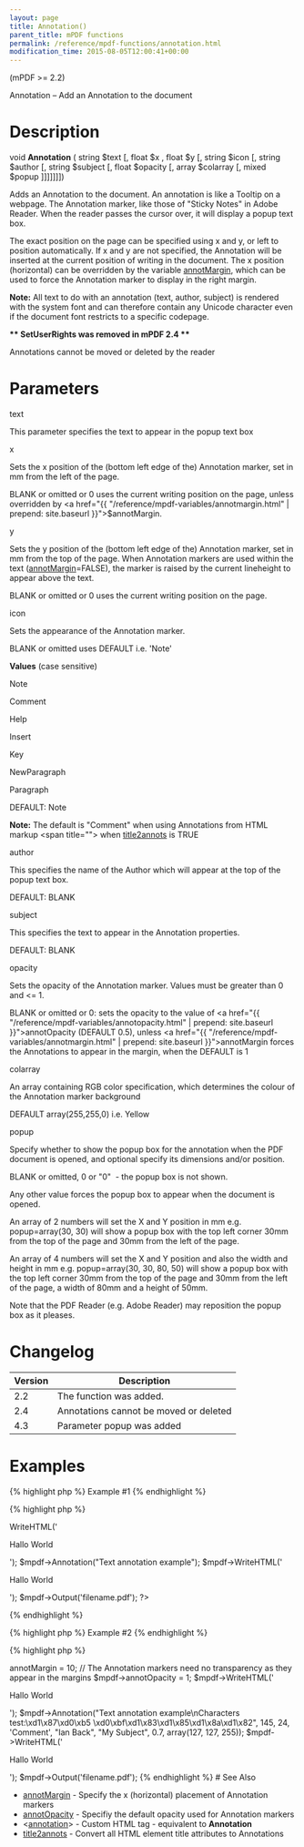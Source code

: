 ```yaml
---
layout: page
title: Annotation()
parent_title: mPDF functions
permalink: /reference/mpdf-functions/annotation.html
modification_time: 2015-08-05T12:00:41+00:00
---
```


<p>(mPDF &gt;= 2.2)</p>
<p>Annotation – Add an Annotation to the document</p>

# Description

<p class="manual_block">void <b>Annotation</b> ( string <span class="parameter">$text</span> [, float <span class="parameter">$x</span> , float <span class="parameter">$y</span> [, string <span class="parameter">$icon</span> [, string <span class="parameter">$author</span> [, string <span class="parameter">$subject</span> [, float <span class="parameter">$opacity</span> [, array <span class="parameter">$colarray</span> [, mixed <span class="parameter">$popup</span> ]]]]]]])</p>
<p>Adds an Annotation to the document. An annotation is like a Tooltip on a webpage. The Annotation marker, like those of "Sticky Notes" in Adobe Reader. When the reader passes the cursor over, it will display a popup text box.</p>
<p>The exact position on the page can be specified using <span class="parameter">x</span> and <span class="parameter">y</span>, or left to position automatically. If <span class="parameter">x</span> and <span class="parameter">y</span> are not specified, the Annotation will be inserted at the current position of writing in the document. The <span class="parameter">x</span> position (horizontal) can be overridden by the variable <a href="{{ "/reference/mpdf-variables/annotmargin.html" | prepend: site.baseurl }}">annotMargin</a>, which can be used to force the Annotation marker to display in the right margin.</p>

<div class="alert alert-info" role="alert"><strong>Note:</strong> All text to do with an annotation (text, author, subject) is rendered with the system font and can therefore contain any Unicode character even if the document font restricts to a specific codepage.</div>
<p class="manual_block"><b>** SetUserRights was removed in mPDF 2.4 **</b>

Annotations cannot be moved or deleted by the reader</p>

# Parameters

<p class="manual_param_dt"><span class="parameter">text</span></p>
<p class="manual_param_dd">This parameter specifies the text to appear in the popup text box</p>
<p class="manual_param_dt"><span class="parameter">x</span></p>
<p class="manual_param_dd">Sets the <span class="parameter">x</span> position of the (bottom left edge of the) Annotation marker, set in mm from the left of the page.

<span class="smallblock">BLANK</span>&nbsp;or omitted or 0 uses the current writing position on the page, unless overridden by <a href="{{ "/reference/mpdf-variables/annotmargin.html" | prepend: site.baseurl }}">$annotMargin</a>.</p>
<p class="manual_param_dt"><span class="parameter">y</span></p>
<p class="manual_param_dd">Sets the <span class="parameter">y</span> position of the (bottom left edge of the) Annotation marker, set in mm from the top of the page. When Annotation markers are used within the text (<a href="{{ "/reference/mpdf-variables/annotmargin.html" | prepend: site.baseurl }}">annotMargin</a>=<span class="smallblock">FALSE</span>), the marker is raised by the current lineheight to appear above the text.

<span class="smallblock">BLANK</span>&nbsp;or omitted or 0 uses the current writing position on the page.</p>
<p class="manual_param_dt"><span class="parameter">icon</span></p>
<p class="manual_param_dd">Sets the appearance of the Annotation marker.

<span class="smallblock">BLANK</span>&nbsp;or omitted uses <span class="smallblock">DEFAULT</span> i.e. 'Note'</p>
<p class="manual_param_dd"><b>Values</b> (case sensitive)

Note

Comment

Help

Insert

Key

NewParagraph

Paragraph

<span class="smallblock">DEFAULT:</span> Note</p>

<div class="alert alert-info" role="alert"><strong>Note:</strong> The default is "Comment" when using Annotations from HTML markup &lt;span title=""&gt; when <a href="{{ "/reference/mpdf-variables/title2annots.html" | prepend: site.baseurl }}">title2annots</a> is <span class="smallblock">TRUE</span></div>
<p class="manual_param_dt"><span class="parameter">author</span></p>
<p class="manual_param_dd">This specifies the name of the Author which will appear at the top of the popup text box.

<span class="smallblock">DEFAULT</span>: <span class="smallblock">BLANK</span></p>
<p class="manual_param_dt"><span class="parameter">subject</span></p>
<p class="manual_param_dd">This specifies the text to appear in the Annotation properties.

<span class="smallblock">DEFAULT</span>: <span class="smallblock">BLANK</span></p>
<p class="manual_param_dt"><span class="parameter">opacity</span></p>
<p class="manual_param_dd">Sets the opacity of the Annotation marker. Values must be greater than 0 and &lt;= 1. 

<span class="smallblock">BLANK</span>&nbsp;or omitted or 0: sets the opacity to the value of <a href="{{ "/reference/mpdf-variables/annotopacity.html" | prepend: site.baseurl }}">annotOpacity</a> (<span class="smallblock">DEFAULT</span> 0.5), unless <a href="{{ "/reference/mpdf-variables/annotmargin.html" | prepend: site.baseurl }}">annotMargin</a> forces the Annotations to appear in the margin, when the <span class="smallblock">DEFAULT</span> is 1</p>
<p class="manual_param_dt"><span class="parameter">colarray</span></p>
<p class="manual_param_dd">An array containing RGB color specification, which determines the colour of the Annotation marker background

<span class="smallblock">DEFAULT</span> array(255,255,0) i.e. Yellow</p>
<p class="manual_param_dt"><span class="parameter">popup</span></p>
<p class="manual_param_dd">Specify whether to show the popup box for the annotation when the PDF document is opened, and optional specify its dimensions and/or position.

<span class="smallblock">BLANK</span>&nbsp;or omitted, 0 or "0"&nbsp; - the popup box is not shown.

Any other value forces the popup box to appear when the document is opened.</p>
<p class="manual_param_dd">An array of 2 numbers will set the X and Y position in mm e.g. <span class="parameter">popup=</span>array(30, 30) will show a popup box with the top left corner 30mm from the top of the page and 30mm from the left of the page.

An array of 4 numbers will set the X and Y position and also the width and height in mm e.g. <span class="parameter">popup=</span>array(30, 30, 80, 50) will show a popup box with the top left corner 30mm from the top of the page and 30mm from the left of the page, a width of 80mm and a height of 50mm.

Note that the PDF Reader (e.g. Adobe Reader) may reposition the popup box as it pleases.</p>

# Changelog

<table class="table"> <thead>
<tr> <th>Version</th><th>Description</th> </tr>
</thead> <tbody>
<tr>
<td>2.2</td>
<td>The function was added.</td>
</tr>
<tr>
<td>2.4</td>
<td>Annotations cannot be moved or deleted</td>
</tr>
<tr>
<td>4.3</td>
<td>Parameter <span class="parameter">popup</span> was added</td>
</tr>
</tbody> </table>

# Examples

{% highlight php %}
Example #1
{% endhighlight %}

{% highlight php %}
<?php

<?php

$mpdf=new mPDF();

$mpdf->WriteHTML('<p>Hallo World</p>');

$mpdf->Annotation("Text annotation example");

$mpdf->WriteHTML('<p>Hallo World</p>');

$mpdf->Output('filename.pdf');

?>
{% endhighlight %}

{% highlight php %}
Example #2
{% endhighlight %}

{% highlight php %}
<?php

$mpdf=new mPDF();

// The Annotation markers will appear 10mm in from the right margin of the page

$mpdf->annotMargin = 10;

// The Annotation markers need no transparency as they appear in the margins

$mpdf->annotOpacity = 1;

$mpdf->WriteHTML('<p>Hallo World</p>');

$mpdf->Annotation("Text annotation example\nCharacters test:\xd1\x87\xd0\xb5 \xd0\xbf\xd1\x83\xd1\x85\xd1\x8a\xd1\x82", 145, 24, 'Comment', "Ian Back", "My Subject", 0.7, array(127, 127, 255));

$mpdf->WriteHTML('<p>Hallo World</p>');

$mpdf->Output('filename.pdf');
{% endhighlight %}

# See Also

<ul>
<li class="manual_boxlist"><a href="http://uk3.php.net/manual/en/function.explode.php"> </a><a href="{{ "/reference/mpdf-variables/annotmargin.html" | prepend: site.baseurl }}">annotMargin</a> - Specify the x (horizontal) placement of Annotation markers</li>
<li class="manual_boxlist"><a href="{{ "/reference/mpdf-variables/annotopacity.html" | prepend: site.baseurl }}">annotOpacity</a> - Specifiy the default opacity used for Annotation markers</li>
<li class="manual_boxlist">&lt;<a href="{{ "/reference/html-control-tags/annotation.html" | prepend: site.baseurl }}">annotation</a>&gt; - Custom HTML tag - equivalent to <b>Annotation</b></li>
<li class="manual_boxlist"><a href="{{ "/reference/mpdf-variables/title2annots.html" | prepend: site.baseurl }}">title2annots</a> - Convert all HTML element <span class="parameter">title</span> attributes to Annotations</li>
</ul>
